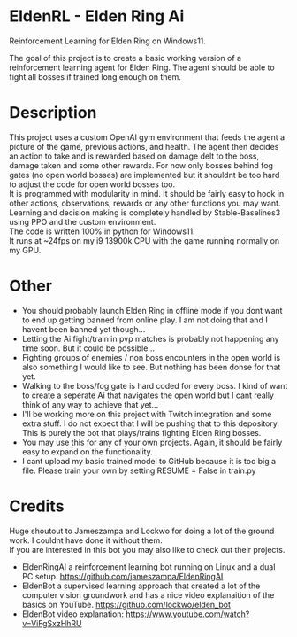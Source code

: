 # EldenRL - Elden Ring Ai
Reinforcement Learning for Elden Ring on Windows11.  
  
The goal of this project is to create a basic working version of a reinforcement learning agent for Elden Ring. The agent should be able to fight all bosses if trained long enough on them.

# Description
This project uses a custom OpenAI gym environment that feeds the agent a picture of the game, previous actions, and health. The agent then decides an action to take and is rewarded based on damage delt to the boss, damage taken and some other rewards. For now only bosses behind fog gates (no open world bosses) are implemented but it shouldnt be too hard to adjust the code for open world bosses too.  
It is programmed with modularity in mind. It should be fairly easy to hook in other actions, observations, rewards or any other functions you may want.  
Learning and decision making is completely handled by Stable-Baselines3 using PPO and the custom environment.  
The code is written 100% in python for Windows11.  
It runs at ~24fps on my i9 13900k CPU with the game running normally on my GPU.  

# Other
- You should probably launch Elden Ring in offline mode if you dont want to end up getting banned from online play. I am not doing that and I havent been banned yet though...  
- Letting the Ai fight/train in pvp matches is probably not happening any time soon. But it could be possible...  
- Fighting groups of enemies / non boss encounters in the open world is also something I would like to see. But nothing has been donse for that yet. 
- Walking to the boss/fog gate is hard coded for every boss. I kind of want to create a seperate Ai that navigates the open world but I cant really think of any way to achieve that yet...
- I'll be working more on this project with Twitch integration and some extra stuff. I do not expect that I will be pushing that to this depository. This is purely the bot that plays/trains fighting Elden Ring bosses.  
- You may use this for any of your own projects. Again, it should be fairly easy to expand on the functionality.  
- I cant upload my basic trained model to GitHub because it is too big a file. Please train your own by setting RESUME = False in train.py

# Credits
Huge shoutout to Jameszampa and Lockwo for doing a lot of the ground work. I couldnt have done it without them.  
If you are interested in this bot you may also like to check out their projects.  
- EldenRingAI a reinforcement learning bot running on Linux and a dual PC setup. https://github.com/jameszampa/EldenRingAI  
- EldenBot a supervised learning approach that created a lot of the computer vision groundwork and has a nice video explanaition of the basics on YouTube. https://github.com/lockwo/elden_bot  
- EldenBot video explanation: https://www.youtube.com/watch?v=ViFgSxzHhRU
